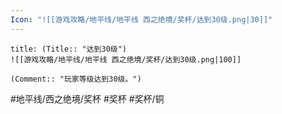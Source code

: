 ```yaml
---
Icon: "![[游戏攻略/地平线/地平线 西之绝境/奖杯/达到30级.png|30]]"
---
```

```ad-common-bronze-trophy
title: (Title:: "达到30级")
![[游戏攻略/地平线/地平线 西之绝境/奖杯/达到30级.png|100]]

(Comment:: "玩家等级达到30级。")
```

#地平线/西之绝境/奖杯 #奖杯 #奖杯/铜
